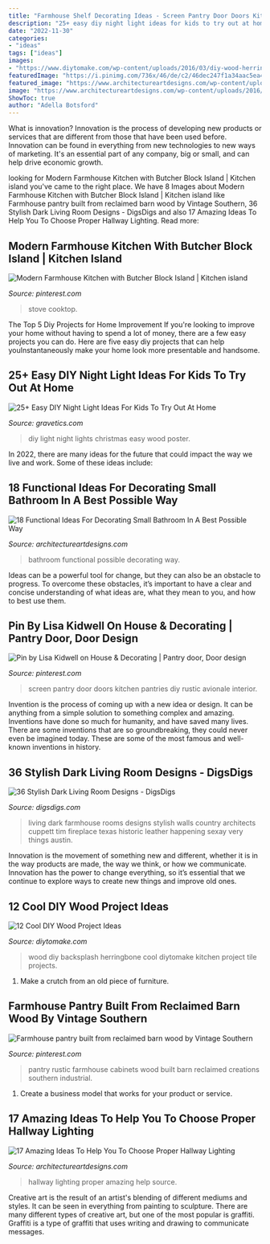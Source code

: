 ```yaml
---
title: "Farmhouse Shelf Decorating Ideas - Screen Pantry Door Doors Kitchen Pantries Diy Rustic Avionale Interior"
description: "25+ easy diy night light ideas for kids to try out at home"
date: "2022-11-30"
categories:
- "ideas"
tags: ["ideas"]
images:
- "https://www.diytomake.com/wp-content/uploads/2016/03/diy-wood-herringbone-backsplash-using-wood-shims.jpg"
featuredImage: "https://i.pinimg.com/736x/46/de/c2/46dec247f1a34aac5ea4dfc47d4d64c4.jpg"
featured_image: "https://www.architectureartdesigns.com/wp-content/uploads/2016/02/14-38.jpg"
image: "https://www.architectureartdesigns.com/wp-content/uploads/2016/02/14-38.jpg"
ShowToc: true
author: "Adella Botsford"
---
```



What is innovation?
Innovation is the process of developing new products or services that are different from those that have been used before. Innovation can be found in everything from new technologies to new ways of marketing. It's an essential part of any company, big or small, and can help drive economic growth.

	

		
looking for Modern Farmhouse Kitchen with Butcher Block Island | Kitchen island you've came to the right place. We have 8 Images about Modern Farmhouse Kitchen with Butcher Block Island | Kitchen island like Farmhouse pantry built from reclaimed barn wood by Vintage Southern, 36 Stylish Dark Living Room Designs - DigsDigs and also 17 Amazing Ideas To Help You To Choose Proper Hallway Lighting. Read more:
		
    
## Modern Farmhouse Kitchen With Butcher Block Island | Kitchen Island

<img loading=lazy src="https://i.pinimg.com/736x/46/de/c2/46dec247f1a34aac5ea4dfc47d4d64c4.jpg" onerror="this.onerror=null;this.src='https://tse4.mm.bing.net/th?id=OIP.8IZpZBDVERjNZbfRxL9hYQHaJ3&amp;pid=15.1';" alt="Modern Farmhouse Kitchen with Butcher Block Island | Kitchen island">

_Source: pinterest.com_

>stove cooktop. 

	

The Top 5 Diy Projects for Home Improvement
If you're looking to improve your home without having to spend a lot of money, there are a few easy projects you can do. Here are five easy diy projects that can help youInstantaneously make your home look more presentable and handsome.

    
## 25+ Easy DIY Night Light Ideas For Kids To Try Out At Home

<img loading=lazy src="http://www.gravetics.com/wp-content/uploads/2017/07/Use-a-poster-board-any-kind-of-squared-wood-for-bottom-with-edges-and-christmas-lights.-Cut-any-size-holes-in-the-posterboard-.-christmas-lights-sit-on-bottom-of-square..jpg" onerror="this.onerror=null;this.src='https://tse4.mm.bing.net/th?id=OIP.KgX4ydxTDkXdFL6wsesI5gAAAA&amp;pid=15.1';" alt="25+ Easy DIY Night Light Ideas For Kids To Try Out At Home">

_Source: gravetics.com_

>diy light night lights christmas easy wood poster. 

	

In 2022, there are many ideas for the future that could impact the way we live and work. Some of these ideas include:

    
## 18 Functional Ideas For Decorating Small Bathroom In A Best Possible Way

<img loading=lazy src="https://www.architectureartdesigns.com/wp-content/uploads/2016/02/14-38.jpg" onerror="this.onerror=null;this.src='https://tse4.mm.bing.net/th?id=OIP.EqSSy5iV0syvpMJPsF2TfwHaJ4&amp;pid=15.1';" alt="18 Functional Ideas For Decorating Small Bathroom In A Best Possible Way">

_Source: architectureartdesigns.com_

>bathroom functional possible decorating way. 

	

Ideas can be a powerful tool for change, but they can also be an obstacle to progress. To overcome these obstacles, it’s important to have a clear and concise understanding of what ideas are, what they mean to you, and how to best use them.

    
## Pin By Lisa Kidwell On House &amp; Decorating | Pantry Door, Door Design

<img loading=lazy src="https://i.pinimg.com/736x/6f/6e/80/6f6e801cac0f709036bbb5aee7adab2b--pantry-doors-screen-doors.jpg" onerror="this.onerror=null;this.src='https://tse1.mm.bing.net/th?id=OIP.BZf9tQ4DlEAJ_M1bB67jowHaJ4&amp;pid=15.1';" alt="Pin by Lisa Kidwell on House &amp; Decorating | Pantry door, Door design">

_Source: pinterest.com_

>screen pantry door doors kitchen pantries diy rustic avionale interior. 

	

Invention is the process of coming up with a new idea or design. It can be anything from a simple solution to something complex and amazing. Inventions have done so much for humanity, and have saved many lives. There are some inventions that are so groundbreaking, they could never even be imagined today. These are some of the most famous and well-known inventions in history.

    
## 36 Stylish Dark Living Room Designs - DigsDigs

<img loading=lazy src="http://www.digsdigs.com/photos/stylish-dark-living-room-designs-19.jpg" onerror="this.onerror=null;this.src='https://tse4.mm.bing.net/th?id=OIP.tvknlHcxxRxIJRwdqCDT9wHaLH&amp;pid=15.1';" alt="36 Stylish Dark Living Room Designs - DigsDigs">

_Source: digsdigs.com_

>living dark farmhouse rooms designs stylish walls country architects cuppett tim fireplace texas historic leather happening sexay very things austin. 

	

Innovation is the movement of something new and different, whether it is in the way products are made, the way we think, or how we communicate. Innovation has the power to change everything, so it’s essential that we continue to explore ways to create new things and improve old ones.

    
## 12 Cool DIY Wood Project Ideas

<img loading=lazy src="https://www.diytomake.com/wp-content/uploads/2016/03/diy-wood-herringbone-backsplash-using-wood-shims.jpg" onerror="this.onerror=null;this.src='https://tse1.mm.bing.net/th?id=OIP.4HPWlrlUnHukO3DhSLrDdAHaKG&amp;pid=15.1';" alt="12 Cool DIY Wood Project Ideas">

_Source: diytomake.com_

>wood diy backsplash herringbone cool diytomake kitchen project tile projects. 

	

1. Make a crutch from an old piece of furniture.

    
## Farmhouse Pantry Built From Reclaimed Barn Wood By Vintage Southern

<img loading=lazy src="https://i.pinimg.com/736x/bf/4c/9f/bf4c9f5d91e0a252591f460c45f74b01.jpg" onerror="this.onerror=null;this.src='https://tse2.mm.bing.net/th?id=OIP.mh0j3tvha2fFXmraGhIGoQHaJ3&amp;pid=15.1';" alt="Farmhouse pantry built from reclaimed barn wood by Vintage Southern">

_Source: pinterest.com_

>pantry rustic farmhouse cabinets wood built barn reclaimed creations southern industrial. 

	

1. Create a business model that works for your product or service.

    
## 17 Amazing Ideas To Help You To Choose Proper Hallway Lighting

<img loading=lazy src="https://www.architectureartdesigns.com/wp-content/uploads/2016/10/16-33.jpg" onerror="this.onerror=null;this.src='https://tse1.mm.bing.net/th?id=OIP.lKk-gnAwOSerfMP8GoCA0QHaLI&amp;pid=15.1';" alt="17 Amazing Ideas To Help You To Choose Proper Hallway Lighting">

_Source: architectureartdesigns.com_

>hallway lighting proper amazing help source. 

	

Creative art is the result of an artist's blending of different mediums and styles. It can be seen in everything from painting to sculpture. There are many different types of creative art, but one of the most popular is graffiti. Graffiti is a type of graffiti that uses writing and drawing to communicate messages.

